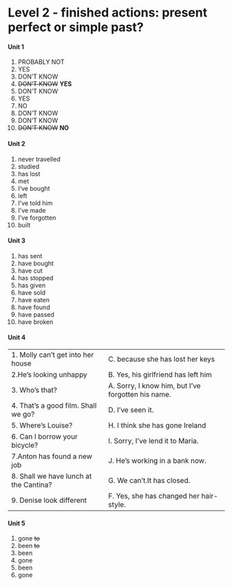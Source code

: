 # Level 2  - finished actions: present perfect or simple past?

#### Unit 1

1. PROBABLY NOT
2. YES
3. DON’T KNOW
4. ~~DON’T KNOW~~ **YES**
5. DON’T KNOW
6. YES
7. NO
8. DON’T KNOW
9. DON’T KNOW
10. ~~DON’T KNOW~~ **NO**

#### Unit 2

1. never travelled
2. studied
3. has lost
4. met
5. I‘ve bought
6. left
7. I’ve told him
8. I’ve made
9. I’ve forgotten
10. built

#### Unit 3

1. has sent
2. have bought
3. have cut
4. has stopped
5. has given
6. have sold
7. have eaten
8. have found 
9. have passed
10. have broken

#### Unit 4

|                                        |                                                    |
| -------------------------------------- | -------------------------------------------------- |
| 1. Molly can’t get into her house      | C. because she has lost her keys                   |
| 2.He’s looking unhappy                 | B. Yes, his girlfriend has left him                |
| 3. Who’s that?                         | A. Sorry, I know him, but I’ve forgotten his name. |
| 4. That’s a good film. Shall we go?    | D. I’ve seen it.                                   |
| 5. Where’s Louise?                     | H. I think she has gone Ireland                    |
| 6. Can I borrow your bicycle?          | I. Sorry, I’ve lend it to Maria.                   |
| 7.Anton has found a new job            | J. He’s working in a bank now.                     |
| 8. Shall we have lunch at the Cantina? | G. We can’t.It has closed.                         |
| 9. Denise look different               | F. Yes, she has changed her hair-style.            |

#### Unit 5

1. gone ~~to~~
2. been ~~to~~
3. been 
4. gone 
5. been
6. gone